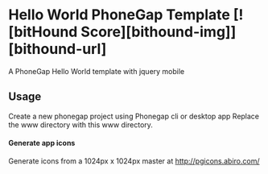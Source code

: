 # Hello World PhoneGap Template [![bitHound Score][bithound-img]][bithound-url]

A PhoneGap Hello World template with jquery mobile

## Usage

Create a new phonegap project using Phonegap cli or desktop app 
Replace the www directory with this www directory.

#### Generate app icons

Generate icons from a 1024px x 1024px master at http://pgicons.abiro.com/
